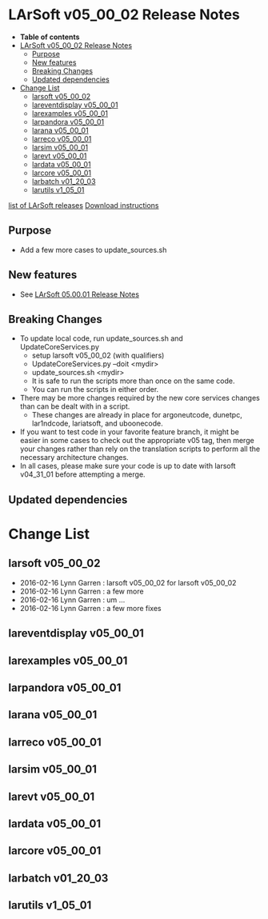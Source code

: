 LArSoft v05\_00\_02 Release Notes
======================================================================

-   **Table of contents**
-   [LArSoft v05\_00\_02 Release Notes](#LArSoft-v05_00_02-Release-Notes)
    -   [Purpose](#Purpose)
    -   [New features](#New-features)
    -   [Breaking Changes](#Breaking-Changes)
    -   [Updated dependencies](#Updated-dependencies)
-   [Change List](#Change-List)
    -   [larsoft v05\_00\_02](#larsoft-v05_00_02)
    -   [lareventdisplay v05\_00\_01](#lareventdisplay-v05_00_01)
    -   [larexamples v05\_00\_01](#larexamples-v05_00_01)
    -   [larpandora v05\_00\_01](#larpandora-v05_00_01)
    -   [larana v05\_00\_01](#larana-v05_00_01)
    -   [larreco v05\_00\_01](#larreco-v05_00_01)
    -   [larsim v05\_00\_01](#larsim-v05_00_01)
    -   [larevt v05\_00\_01](#larevt-v05_00_01)
    -   [lardata v05\_00\_01](#lardata-v05_00_01)
    -   [larcore v05\_00\_01](#larcore-v05_00_01)
    -   [larbatch v01\_20\_03](#larbatch-v01_20_03)
    -   [larutils v1\_05\_01](#larutils-v1_05_01)

[list of LArSoft releases](LArSoft_release_list)
[Download instructions](http://scisoft.fnal.gov/scisoft/bundles/larsoft/v05_00_02/larsoft-v05_00_02.html)

Purpose
--------------------

-   Add a few more cases to update\_sources.sh

New features
------------------------------

-   See [LArSoft 05.00.01 Release Notes](ReleaseNotes050001)

Breaking Changes
--------------------------------------

-   To update local code, run update\_sources.sh and UpdateCoreServices.py
    -   setup larsoft v05\_00\_02 (with qualifiers)
    -   UpdateCoreServices.py –doit \<mydir\>
    -   update\_sources.sh \<mydir\>
    -   It is safe to run the scripts more than once on the same code.
    -   You can run the scripts in either order.
-   There may be more changes required by the new core services changes than can be dealt with in a script.
    -   These changes are already in place for argoneutcode, dunetpc, lar1ndcode, lariatsoft, and uboonecode.
-   If you want to test code in your favorite feature branch, it might be easier in some cases to check out the appropriate v05 tag, then merge your changes rather than rely on the translation scripts to perform all the necessary architecture changes.
-   In all cases, please make sure your code is up to date with larsoft v04\_31\_01 before attempting a merge.

Updated dependencies
----------------------------------------------

Change List
============================

larsoft v05\_00\_02
------------------------------------------

-   2016-02-16 Lynn Garren : larsoft v05\_00\_02 for larsoft v05\_00\_02
-   2016-02-16 Lynn Garren : a few more
-   2016-02-16 Lynn Garren : um …
-   2016-02-16 Lynn Garren : a few more fixes

lareventdisplay v05\_00\_01
----------------------------------------------------------

larexamples v05\_00\_01
--------------------------------------------------

larpandora v05\_00\_01
------------------------------------------------

larana v05\_00\_01
----------------------------------------

larreco v05\_00\_01
------------------------------------------

larsim v05\_00\_01
----------------------------------------

larevt v05\_00\_01
----------------------------------------

lardata v05\_00\_01
------------------------------------------

larcore v05\_00\_01
------------------------------------------

larbatch v01\_20\_03
--------------------------------------------

larutils v1\_05\_01
------------------------------------------
